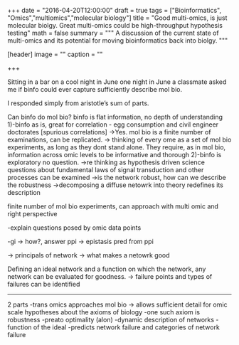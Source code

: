 +++
date = "2016-04-20T12:00:00"
draft = true
tags = ["Bioinformatics", "Omics","multiomics","molecular biology"]
title = "Good multi-omics, is just molecular biolgy. Great multi-omics could be high-throughput hypothesis testing"
math = false
summary = """
A discussion of the current state of multi-omics and its potential for moving bioinformatics back into biolgy.
"""

[header]
image = ""
caption = ""

+++

Sitting in a bar on a cool night in June one night in June a classmate asked me if binfo could ever capture sufficiently describe mol bio. 

I responded simply from aristotle’s sum of parts.

Can binfo do mol bio?
binfo is flat information, no depth of understanding
1)-binfo as is, great for correlation - egg consumption and civil engineer doctorates [spurious correlations]
->Yes. mol bio is a finite number of examinations, can be replicated.
-> thinking of every ome as a set of mol bio experiments, as long as they dont stand alone.  They require, as in mol bio, information across omic levels to be informative and thorough
2)-binfo is exploratory no question. 
->re thinking as hypothesis driven science questions about fundamental laws of signal transduction and other processes can be examined
->is the network robust, how can we describe the robustness
->decomposing a diffuse netowrk into theory redefines its description


finite number of mol bio experiments, can approach with multi omic and right perspective

-explain questions posed by omic data points

-gi -> how?, answer ppi
-> epistasis pred from ppi

-> principals of network -> what makes a netowrk good

Defining an ideal network and a function on which the network, any network can be evaluated for goodness.
-> failure points and types of failures can be identified



--------
2 parts
-trans omics approaches mol bio -> allows sufficient detail for omic scale hypotheses about the axioms of biology
-one such axiom is robustness
	-preato optimality (alon)
-dynamic description of networks - function of the ideal
	-predicts network failure and categories of network failure



